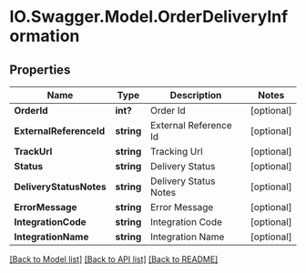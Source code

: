 # IO.Swagger.Model.OrderDeliveryInformation
## Properties

Name | Type | Description | Notes
------------ | ------------- | ------------- | -------------
**OrderId** | **int?** | Order Id | [optional] 
**ExternalReferenceId** | **string** | External Reference Id | [optional] 
**TrackUrl** | **string** | Tracking Url | [optional] 
**Status** | **string** | Delivery Status | [optional] 
**DeliveryStatusNotes** | **string** | Delivery Status Notes | [optional] 
**ErrorMessage** | **string** | Error Message | [optional] 
**IntegrationCode** | **string** | Integration Code | [optional] 
**IntegrationName** | **string** | Integration Name | [optional] 

[[Back to Model list]](../README.md#documentation-for-models) [[Back to API list]](../README.md#documentation-for-api-endpoints) [[Back to README]](../README.md)

